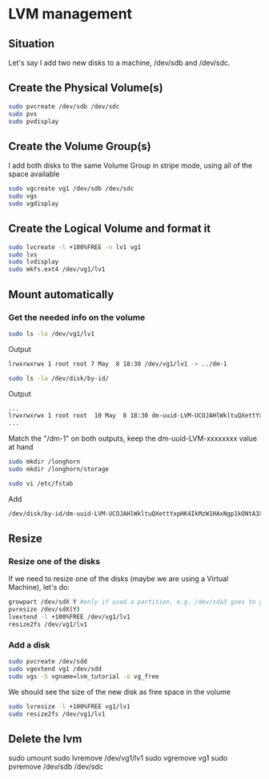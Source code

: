 # LVM management

## Situation

Let's say I add two new disks to a machine, /dev/sdb and /dev/sdc.

## Create the Physical Volume(s)

```bash
sudo pvcreate /dev/sdb /dev/sdc
sudo pvs
sudo pvdisplay
```

## Create the Volume Group(s)

I add both disks to the same Volume Group in stripe mode, using all of the space available

```bash
sudo vgcreate vg1 /dev/sdb /dev/sdc
sudo vgs
sudo vgdisplay
```

## Create the Logical Volume and format it

```bash
sudo lvcreate -l +100%FREE -n lv1 vg1
sudo lvs
sudo lvdisplay
sudo mkfs.ext4 /dev/vg1/lv1
```

## Mount automatically

### Get the needed info on the volume

```bash
sudo ls -la /dev/vg1/lv1
```

Output

```bash
lrwxrwxrwx 1 root root 7 May  8 18:30 /dev/vg1/lv1 -> ../dm-1
```

```bash
sudo ls -la /dev/disk/by-id/
```

Output

```bash
...
lrwxrwxrwx 1 root root  10 May  8 18:30 dm-uuid-LVM-UCOJAHlWkltuQXettYxpHK4IkMzW1HAxNgp1kONtA3X5Q0mqyG5Fje9R8RjlmD11 -> ../../dm-1
...
```

Match the "/dm-1" on both outputs, keep the dm-uuid-LVM-xxxxxxxx value at hand

```bash
sudo mkdir /longhorn
sudo mkdir /longhorn/storage
```

```bash
sudo vi /etc/fstab
```

Add

```bash
/dev/disk/by-id/dm-uuid-LVM-UCOJAHlWkltuQXettYxpHK4IkMzW1HAxNgp1kONtA3X5Q0mqyG5Fje9R8RjlmD11 /longhorn/storage ext4 defaults 0 0
```

## Resize

### Resize one of the disks

If we need to resize one of the disks (maybe we are using a Virtual Machine), let's do:

```bash
growpart /dev/sdX Y #only if used a partition, e.g. /dev/sda3 goes to growpart /dev/sda 3
pvresize /dev/sdX(Y)
lvextend -l +100%FREE /dev/vg1/lv1
resize2fs /dev/vg1/lv1
```

### Add a disk

```bash
sudo pvcreate /dev/sdd
sudo vgextend vg1 /dev/sdd
sudo vgs -S vgname=lvm_tutorial -o vg_free
```

We should see the size of the new disk as free space in the volume

```bash
sudo lvresize -l +100%FREE vg1/lv1
sudo resize2fs /dev/vg1/lv1
```


## Delete the lvm

sudo umount <mount-point>
sudo lvremove /dev/vg1/lv1
sudo vgremove vg1
sudo pvremove /dev/sdb /dev/sdc